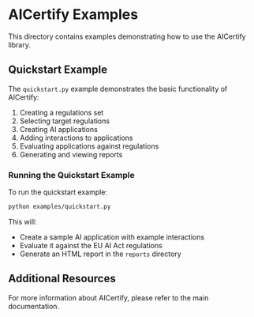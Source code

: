 # AICertify Examples

This directory contains examples demonstrating how to use the AICertify library.

## Quickstart Example

The `quickstart.py` example demonstrates the basic functionality of AICertify:

1. Creating a regulations set
2. Selecting target regulations
3. Creating AI applications
4. Adding interactions to applications
5. Evaluating applications against regulations
6. Generating and viewing reports

### Running the Quickstart Example

To run the quickstart example:

```bash
python examples/quickstart.py
```

This will:
- Create a sample AI application with example interactions
- Evaluate it against the EU AI Act regulations
- Generate an HTML report in the `reports` directory

## Additional Resources

For more information about AICertify, please refer to the main documentation.
